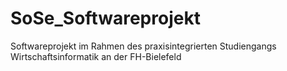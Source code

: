 # SoSe_Softwareprojekt
Softwareprojekt im Rahmen des praxisintegrierten Studiengangs Wirtschaftsinformatik an der FH-Bielefeld
